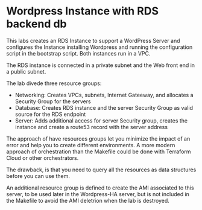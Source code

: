 # Wordpress Instance with RDS backend db

This labs creates an RDS Instance to support a WordPress Server and configures the Instance installing Wordpress and running the configuration script in the bootstrap script. Both instances run in a VPC.

The RDS instance is connected in a private subnet and the Web front end in a public subnet.

The lab divede three resource groups:
* Networking: Creates VPCs, subnets, Internet Gateeway, and allocates a Security Group for the servers
* Database: Creates RDS instance and the server Security Group as valid source for the RDS endpoint
* Server: Adds additional access for server Security group, creates the instance and create a route53 record with the server address

The approach of have resources groups let you minimize the impact of an error and help you to create different environments. A more modern approach of orchestration than the Makefile could be done with Terraform Cloud or other orchestrators.

The drawback, is that you need to query all the resources as data structures before you can use them.

An additional resource group is defined to create the AMI associated to this server, to be used later in the Wordpress-HA server, but is not included in the Makefile to avoid the AMI deletrion when the lab is destroyed. 